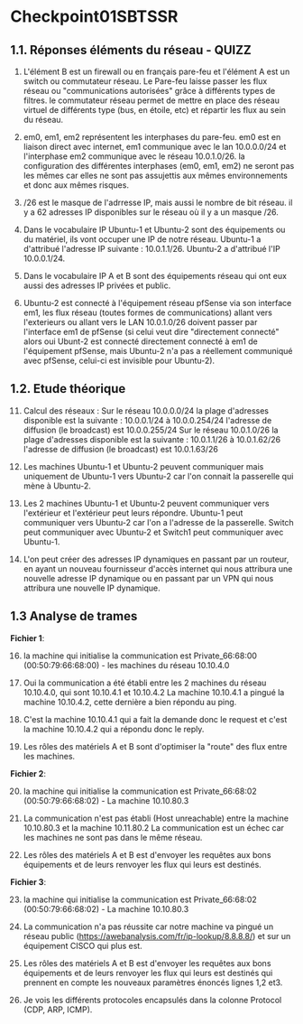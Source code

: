 
# Checkpoint01SBTSSR
##  1.1. Réponses éléments du réseau - QUIZZ

1. L'élément B est un firewall ou en français pare-feu et l'élément A est un switch ou commutateur réseau. Le Pare-feu laisse passer les flux réseau ou "communications autorisées" grâce à différents types de filtres.
le commutateur réseau permet de mettre en place des réseau virtuel de différents type (bus, en étoile, etc) et répartir les flux au sein du réseau. 

2. em0, em1, em2 représentent les interphases du pare-feu. em0 est en liaison direct avec internet, em1 communique avec le lan 10.0.0.0/24 et l'interphase em2 communique avec le réseau 10.0.1.0/26. la configuration des différentes interphases (em0, em1, em2) ne seront pas les mêmes car elles ne sont pas assujettis aux mêmes environnements et donc aux mêmes risques.

3. /26 est le masque de l'adrresse IP, mais aussi le nombre de bit réseau. il y a 62 adresses IP disponibles sur le réseau où il y a un masque /26.

4. Dans le vocabulaire IP Ubuntu-1 et Ubuntu-2 sont des équipements ou du matériel, ils vont occuper une IP de notre réseau. Ubuntu-1 a d'attribué l'adresse IP suivante : 10.0.1.1/26. Ubuntu-2 a d'attribué l'IP 10.0.0.1/24.

5. Dans le vocabulaire IP A et B sont des équipements réseau qui ont eux aussi des adresses IP privées et public.

6. Ubuntu-2 est connecté à l'équipement réseau pfSense via son interface em1, les flux réseau (toutes formes de communications) allant vers l'exterieurs ou allant vers le LAN 10.0.1.0/26 doivent passer par l'interface em1 de pfSense (si celui veut dire "directement connecté" alors oui Ubunt-2 est connecté directement connecté à em1 de l'équipement pfSense, mais Ubuntu-2 n'a pas a réellement communiqué avec pfSense, celui-ci est invisible pour Ubuntu-2).

##  1.2. Etude théorique

11. Calcul des réseaux :
Sur le réseau 10.0.0.0/24 la plage d'adresses disponible est la suivante :
10.0.0.1/24 à 10.0.0.254/24
    l'adresse de diffusion (le broadcast) est 10.0.0.255/24
Sur le réseau 10.0.1.0/26 la plage d'adresses disponible est la suivante :
10.0.1.1/26 à 10.0.1.62/26
    l'adresse de diffusion (le broadcast) est 10.0.1.63/26

12. Les machines Ubuntu-1 et Ubuntu-2 peuvent communiquer mais uniquement de Ubuntu-1 vers Ubuntu-2 car l'on connait la passerelle qui mène à Ubuntu-2.

13. Les 2 machines Ubuntu-1 et Ubuntu-2 peuvent communiquer vers l'extérieur et l'extérieur peut leurs répondre. Ubuntu-1 peut communiquer vers Ubuntu-2 car l'on a l'adresse de la passerelle. Switch peut communiquer avec Ubuntu-2 et Switch1 peut communiquer avec Ubuntu-1.

14. L'on peut créer des adresses IP dynamiques en passant par un routeur, en ayant un nouveau fournisseur d'accès internet qui nous attribura une nouvelle adresse IP dynamique ou en passant par un VPN qui nous attribura une nouvelle IP dynamique.

##  1.3 Analyse de trames

**Fichier 1**:

16. la machine qui initialise la communication est Private_66:68:00 (00:50:79:66:68:00) - les machines du réseau 10.10.4.0

17. Oui la communication a été établi entre les 2 machines du réseau 10.10.4.0, qui sont 10.10.4.1 et 10.10.4.2 La machine 10.10.4.1 a pingué la machine 10.10.4.2, cette dernière a bien répondu au ping.

18. C'est la machine 10.10.4.1 qui a fait la demande donc le request et c'est la machine 10.10.4.2 qui a répondu donc le reply.

19. Les rôles des matériels A et B sont d'optimiser la "route" des flux entre les machines. 

**Fichier 2**:

20. la machine qui initialise la communication est Private_66:68:02 (00:50:79:66:68:02) - La machine 10.10.80.3

21. La communication n'est pas établi (Host unreachable) entre la machine 10.10.80.3 et la machine 10.11.80.2
La communication est un échec car les machines ne sont pas dans le même réseau.

22. Les rôles des matériels A et B est d'envoyer les requêtes aux bons équipements et de leurs renvoyer les flux qui leurs est destinés.

**Fichier 3**:

23. la machine qui initialise la communication est Private_66:68:02 (00:50:79:66:68:02) - La machine 10.10.80.3

24. La communication n'a pas réussite car notre machine va pingué un réseau public (https://awebanalysis.com/fr/ip-lookup/8.8.8.8/) et sur un équipement CISCO qui plus est.

25. Les rôles des matériels A et B est d'envoyer les requêtes aux bons équipements et de leurs renvoyer les flux qui leurs est destinés qui prennent en compte les nouveaux paramètres énoncés lignes 1,2 et3.

26. Je vois les différents protocoles encapsulés dans la colonne Protocol (CDP, ARP, ICMP).
